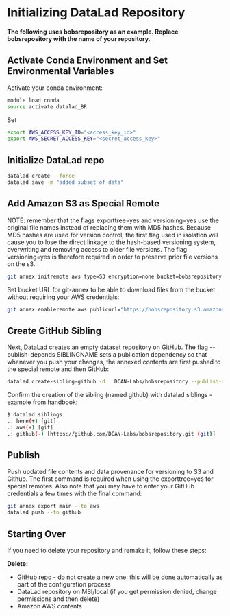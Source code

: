 # Initializing DataLad Repository

**The following uses bobsrepository as an example. Replace bobsrepository with the name of your repository.**

## Activate Conda Environment and Set Environmental Variables

Activate your conda environment:
```bash
module load conda
source activate datalad_BR
```

Set
```bash
export AWS_ACCESS_KEY_ID="<access_key_id>"
export AWS_SECRET_ACCESS_KEY="<secret_access_key>"
```

## Initialize DataLad repo
```bash
datalad create --force 
datalad save -m "added subset of data"
```

## Add Amazon S3 as Special Remote
NOTE: remember that the flags exporttree=yes and versioning=yes use the original file names instead of replacing them with MD5 hashes. Because MD5 hashes are used for version control, the first flag used in isolation will cause you to lose the direct linkage to the hash-based versioning system, overwriting and removing access to older file versions. The flag versioning=yes is therefore required in order to preserve prior file versions on the s3.

```bash
git annex initremote aws type=S3 encryption=none bucket=bobsrepository autoenable=true signature=v4 datacenter=us-east-2 public=yes exporttree=yes versioning=yes
```

Set bucket URL for git-annex to be able to download files from the bucket without requiring your AWS credentials:
```bash
git annex enableremote aws publicurl="https://bobsrepository.s3.amazonaws.com”
```

## Create GitHub Sibling
Next, DataLad creates an empty dataset repository on GitHub. The flag --publish-depends SIBLINGNAME sets a publication dependency so that whenever you push your changes, the annexed contents are first pushed to the special remote and then GitHub: 

```bash
datalad create-sibling-github -d . DCAN-Labs/bobsrepository --publish-depends aws --credential LuciMoore
```

Confirm the creation of the sibling (named github) with datalad siblings - example from handbook:
```bash
$ datalad siblings
.: here(+) [git]
.: aws(+) [git]
.: github(-) [https://github.com/DCAN-Labs/bobsrepository.git (git)]
```

## Publish
Push updated file contents and data provenance for versioning to S3 and Github. The first command is required when using the exporttree=yes for special remotes. Also note that you may have to enter your GitHub credentials a few times with the final command:

```bash
git annex export main --to aws
datalad push --to github
```


## Starting Over
If you need to delete your repository and remake it, follow these steps:

**Delete:**

- GitHub repo - do not create a new one: this will be done automatically as part of the configuration process
- DataLad repository on MSI/local (if you get permission denied, change permissions and then delete)
- Amazon AWS contents 
